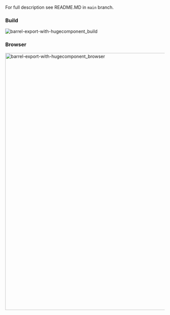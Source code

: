 For full description see README.MD in `main` branch.

### Build

![barrel-export-with-hugecomponent_build](https://user-images.githubusercontent.com/72815195/191274760-fa30c600-858a-49fc-94f6-e07de3cd50af.png)

### Browser

<img width="812" alt="barrel-export-with-hugecomponent_browser" src="https://user-images.githubusercontent.com/72815195/191274825-c195a5cf-50f0-4c34-934e-cef82f296851.png">
